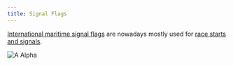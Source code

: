 ```yaml
---
title: Signal Flags
---
```


[International maritime signal flags](https://en.wikipedia.org/wiki/International_maritime_signal_flags) are nowadays mostly used for [race starts and signals](https://en.wikipedia.org/wiki/Racing_Rules_of_Sailing#Race_signals).

![A Alpha](/assets/images/ICS_Alfa.svg)